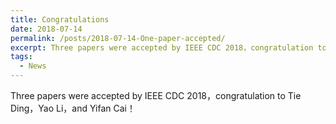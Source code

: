 ```yaml
---
title: Congratulations
date: 2018-07-14
permalink: /posts/2018-07-14-One-paper-accepted/
excerpt: Three papers were accepted by IEEE CDC 2018，congratulation to Tie Ding，Yao Li，and Yifan Cai！
tags:
  - News
---
```


Three papers were accepted by IEEE CDC 2018，congratulation to Tie Ding，Yao Li，and Yifan Cai！
